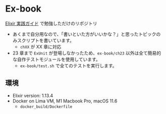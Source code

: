 # Ex-book
[Elixir 実践ガイド](https://www.oiax.jp/ex_book1) で勉強しただけのリポジトリ
- あくまで自分用なので、「書いといた方がいいかな？」と思ったトピックのみスクリプトを書いています。
    - `chXX` が XX 章に対応
- 23 章まで `ExUnit` が登場しなかったため、`ex-book/ch23` 以外は全て簡易的な自作テストモジュールを使用しています。
    - `ex-book/test.sh` で全てのテストを実行します。

## 環境
- Elixir version: 1.13.4
- Docker on Lima VM, M1 Macbook Pro, macOS 11.6
    - `docker_build/Dockerfile`